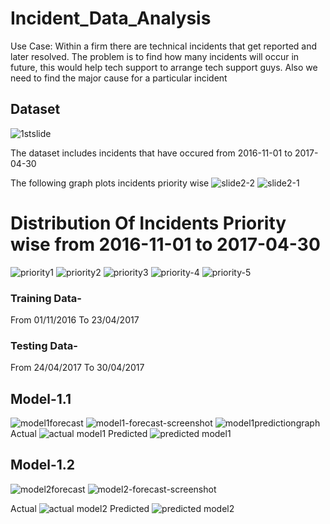 # Incident_Data_Analysis
Use Case: Within a firm there are technical incidents that get reported and later resolved. The problem is to find how many incidents will occur in future, this would help tech support to arrange tech support guys. Also we need to find the major cause for a particular incident

## Dataset
![1stslide](https://user-images.githubusercontent.com/29193001/42799497-b2a995a8-89b5-11e8-931a-bc26a9689162.png)

The dataset includes incidents that have occured from 2016-11-01 to 2017-04-30 

The following graph plots incidents priority wise
![slide2-2](https://user-images.githubusercontent.com/29193001/42799906-325b3e04-89b7-11e8-817b-1b46ef64cb47.png)
![slide2-1](https://user-images.githubusercontent.com/29193001/42799907-32970c40-89b7-11e8-98e1-714c63526049.png)

# Distribution Of Incidents Priority wise from 2016-11-01 to 2017-04-30 

![priority1](https://user-images.githubusercontent.com/29193001/42799386-4b10cea2-89b5-11e8-86d1-e9672e6fbe2c.png)
![priority2](https://user-images.githubusercontent.com/29193001/42799388-4b65d370-89b5-11e8-801c-152fc95e0852.png)
![priority3](https://user-images.githubusercontent.com/29193001/42799389-4bdd4ce8-89b5-11e8-82c7-1426a9d83594.png)
![priority-4](https://user-images.githubusercontent.com/29193001/42799390-4c1f115a-89b5-11e8-9fd6-f6745a7b3f87.png)
![priority-5](https://user-images.githubusercontent.com/29193001/42799392-4c6672a2-89b5-11e8-9e79-1791b9b5411b.png)

### Training Data- 
From 01/11/2016
To      23/04/2017
### Testing Data-
From 24/04/2017
To      30/04/2017

## Model-1.1
![model1forecast](https://user-images.githubusercontent.com/29193001/42799399-4e81755a-89b5-11e8-9414-a2b364599cb6.png)
![model1-forecast-screenshot](https://user-images.githubusercontent.com/29193001/42807114-95fb465a-89cd-11e8-99a6-7437595d1d68.png)
![model1predictiongraph](https://user-images.githubusercontent.com/29193001/42799400-4ecba09e-89b5-11e8-8fce-001a5d3dbc8b.png)
Actual
![actual model1](https://user-images.githubusercontent.com/29193001/42807110-95c1ae0e-89cd-11e8-8482-3cc780cd412a.png)
Predicted
![predicted model1](https://user-images.githubusercontent.com/29193001/42807118-968358ce-89cd-11e8-9b9e-ea261073dd8a.png)

## Model-1.2
![model2forecast](https://user-images.githubusercontent.com/29193001/42799401-4f0e7928-89b5-11e8-89fc-75c59fdc591e.png)
![model2-forecast-screenshot](https://user-images.githubusercontent.com/29193001/42807116-964121ca-89cd-11e8-874e-10390abf9dac.png)

Actual
![actual model2](https://user-images.githubusercontent.com/29193001/42807105-94bca9b4-89cd-11e8-87c5-e6d375a23a0a.png)
Predicted
![predicted model2](https://user-images.githubusercontent.com/29193001/42807109-9571db36-89cd-11e8-8dee-22775226c455.png)




